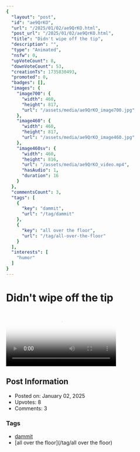 ```yaml
---
{
  "layout": "post",
  "id": "ae9QrKO",
  "url": "/2025/01/02/ae9QrKO.html",
  "post_url": "/2025/01/02/ae9QrKO.html",
  "title": "Didn't wipe off the tip",
  "description": "",
  "type": "Animated",
  "nsfw": 0,
  "upVoteCount": 8,
  "downVoteCount": 53,
  "creationTs": 1735830493,
  "promoted": 0,
  "badges": [],
  "images": {
    "image700": {
      "width": 460,
      "height": 817,
      "url": "/assets/media/ae9QrKO_image700.jpg"
    },
    "image460": {
      "width": 460,
      "height": 817,
      "url": "/assets/media/ae9QrKO_image460.jpg"
    },
    "image460sv": {
      "width": 460,
      "height": 816,
      "url": "/assets/media/ae9QrKO_video.mp4",
      "hasAudio": 1,
      "duration": 16
    }
  },
  "commentsCount": 3,
  "tags": [
    {
      "key": "dammit",
      "url": "/tag/dammit"
    },
    {
      "key": "all over the floor",
      "url": "/tag/all-over-the-floor"
    }
  ],
  "interests": [
    "humor"
  ]
}
---
```


# Didn't wipe off the tip

<video controls playsinline loop poster="/assets/media/ae9QrKO_image460.jpg">
  <source src="/assets/media/ae9QrKO_video.mp4" type="video/mp4">
  Your browser does not support the video tag.
</video>

## Post Information

- Posted on: January 02, 2025
- Upvotes: 8
- Comments: 3

### Tags

- [dammit](/tag/dammit)
- [all over the floor](/tag/all over the floor)
